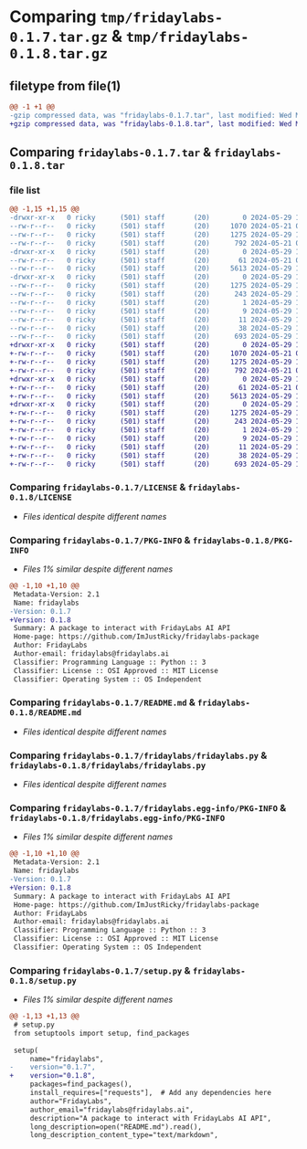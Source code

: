 # Comparing `tmp/fridaylabs-0.1.7.tar.gz` & `tmp/fridaylabs-0.1.8.tar.gz`

## filetype from file(1)

```diff
@@ -1 +1 @@
-gzip compressed data, was "fridaylabs-0.1.7.tar", last modified: Wed May 29 19:34:33 2024, max compression
+gzip compressed data, was "fridaylabs-0.1.8.tar", last modified: Wed May 29 19:59:28 2024, max compression
```

## Comparing `fridaylabs-0.1.7.tar` & `fridaylabs-0.1.8.tar`

### file list

```diff
@@ -1,15 +1,15 @@
-drwxr-xr-x   0 ricky      (501) staff       (20)        0 2024-05-29 19:34:33.944670 fridaylabs-0.1.7/
--rw-r--r--   0 ricky      (501) staff       (20)     1070 2024-05-21 04:23:26.000000 fridaylabs-0.1.7/LICENSE
--rw-r--r--   0 ricky      (501) staff       (20)     1275 2024-05-29 19:34:33.944423 fridaylabs-0.1.7/PKG-INFO
--rw-r--r--   0 ricky      (501) staff       (20)      792 2024-05-21 05:35:31.000000 fridaylabs-0.1.7/README.md
-drwxr-xr-x   0 ricky      (501) staff       (20)        0 2024-05-29 19:34:33.942972 fridaylabs-0.1.7/fridaylabs/
--rw-r--r--   0 ricky      (501) staff       (20)       61 2024-05-21 05:49:44.000000 fridaylabs-0.1.7/fridaylabs/__init__.py
--rw-r--r--   0 ricky      (501) staff       (20)     5613 2024-05-29 19:34:18.000000 fridaylabs-0.1.7/fridaylabs/fridaylabs.py
-drwxr-xr-x   0 ricky      (501) staff       (20)        0 2024-05-29 19:34:33.944165 fridaylabs-0.1.7/fridaylabs.egg-info/
--rw-r--r--   0 ricky      (501) staff       (20)     1275 2024-05-29 19:34:33.000000 fridaylabs-0.1.7/fridaylabs.egg-info/PKG-INFO
--rw-r--r--   0 ricky      (501) staff       (20)      243 2024-05-29 19:34:33.000000 fridaylabs-0.1.7/fridaylabs.egg-info/SOURCES.txt
--rw-r--r--   0 ricky      (501) staff       (20)        1 2024-05-29 19:34:33.000000 fridaylabs-0.1.7/fridaylabs.egg-info/dependency_links.txt
--rw-r--r--   0 ricky      (501) staff       (20)        9 2024-05-29 19:34:33.000000 fridaylabs-0.1.7/fridaylabs.egg-info/requires.txt
--rw-r--r--   0 ricky      (501) staff       (20)       11 2024-05-29 19:34:33.000000 fridaylabs-0.1.7/fridaylabs.egg-info/top_level.txt
--rw-r--r--   0 ricky      (501) staff       (20)       38 2024-05-29 19:34:33.944728 fridaylabs-0.1.7/setup.cfg
--rw-r--r--   0 ricky      (501) staff       (20)      693 2024-05-29 19:34:33.000000 fridaylabs-0.1.7/setup.py
+drwxr-xr-x   0 ricky      (501) staff       (20)        0 2024-05-29 19:59:28.193975 fridaylabs-0.1.8/
+-rw-r--r--   0 ricky      (501) staff       (20)     1070 2024-05-21 04:23:26.000000 fridaylabs-0.1.8/LICENSE
+-rw-r--r--   0 ricky      (501) staff       (20)     1275 2024-05-29 19:59:28.193724 fridaylabs-0.1.8/PKG-INFO
+-rw-r--r--   0 ricky      (501) staff       (20)      792 2024-05-21 05:35:31.000000 fridaylabs-0.1.8/README.md
+drwxr-xr-x   0 ricky      (501) staff       (20)        0 2024-05-29 19:59:28.192216 fridaylabs-0.1.8/fridaylabs/
+-rw-r--r--   0 ricky      (501) staff       (20)       61 2024-05-21 05:49:44.000000 fridaylabs-0.1.8/fridaylabs/__init__.py
+-rw-r--r--   0 ricky      (501) staff       (20)     5613 2024-05-29 19:59:14.000000 fridaylabs-0.1.8/fridaylabs/fridaylabs.py
+drwxr-xr-x   0 ricky      (501) staff       (20)        0 2024-05-29 19:59:28.193470 fridaylabs-0.1.8/fridaylabs.egg-info/
+-rw-r--r--   0 ricky      (501) staff       (20)     1275 2024-05-29 19:59:28.000000 fridaylabs-0.1.8/fridaylabs.egg-info/PKG-INFO
+-rw-r--r--   0 ricky      (501) staff       (20)      243 2024-05-29 19:59:28.000000 fridaylabs-0.1.8/fridaylabs.egg-info/SOURCES.txt
+-rw-r--r--   0 ricky      (501) staff       (20)        1 2024-05-29 19:59:28.000000 fridaylabs-0.1.8/fridaylabs.egg-info/dependency_links.txt
+-rw-r--r--   0 ricky      (501) staff       (20)        9 2024-05-29 19:59:28.000000 fridaylabs-0.1.8/fridaylabs.egg-info/requires.txt
+-rw-r--r--   0 ricky      (501) staff       (20)       11 2024-05-29 19:59:28.000000 fridaylabs-0.1.8/fridaylabs.egg-info/top_level.txt
+-rw-r--r--   0 ricky      (501) staff       (20)       38 2024-05-29 19:59:28.194024 fridaylabs-0.1.8/setup.cfg
+-rw-r--r--   0 ricky      (501) staff       (20)      693 2024-05-29 19:59:25.000000 fridaylabs-0.1.8/setup.py
```

### Comparing `fridaylabs-0.1.7/LICENSE` & `fridaylabs-0.1.8/LICENSE`

 * *Files identical despite different names*

### Comparing `fridaylabs-0.1.7/PKG-INFO` & `fridaylabs-0.1.8/PKG-INFO`

 * *Files 1% similar despite different names*

```diff
@@ -1,10 +1,10 @@
 Metadata-Version: 2.1
 Name: fridaylabs
-Version: 0.1.7
+Version: 0.1.8
 Summary: A package to interact with FridayLabs AI API
 Home-page: https://github.com/ImJustRicky/fridaylabs-package
 Author: FridayLabs
 Author-email: fridaylabs@fridaylabs.ai
 Classifier: Programming Language :: Python :: 3
 Classifier: License :: OSI Approved :: MIT License
 Classifier: Operating System :: OS Independent
```

### Comparing `fridaylabs-0.1.7/README.md` & `fridaylabs-0.1.8/README.md`

 * *Files identical despite different names*

### Comparing `fridaylabs-0.1.7/fridaylabs/fridaylabs.py` & `fridaylabs-0.1.8/fridaylabs/fridaylabs.py`

 * *Files identical despite different names*

### Comparing `fridaylabs-0.1.7/fridaylabs.egg-info/PKG-INFO` & `fridaylabs-0.1.8/fridaylabs.egg-info/PKG-INFO`

 * *Files 1% similar despite different names*

```diff
@@ -1,10 +1,10 @@
 Metadata-Version: 2.1
 Name: fridaylabs
-Version: 0.1.7
+Version: 0.1.8
 Summary: A package to interact with FridayLabs AI API
 Home-page: https://github.com/ImJustRicky/fridaylabs-package
 Author: FridayLabs
 Author-email: fridaylabs@fridaylabs.ai
 Classifier: Programming Language :: Python :: 3
 Classifier: License :: OSI Approved :: MIT License
 Classifier: Operating System :: OS Independent
```

### Comparing `fridaylabs-0.1.7/setup.py` & `fridaylabs-0.1.8/setup.py`

 * *Files 1% similar despite different names*

```diff
@@ -1,13 +1,13 @@
 # setup.py
 from setuptools import setup, find_packages
 
 setup(
     name="fridaylabs",
-    version="0.1.7",
+    version="0.1.8",
     packages=find_packages(),
     install_requires=["requests"],  # Add any dependencies here
     author="FridayLabs",
     author_email="fridaylabs@fridaylabs.ai",
     description="A package to interact with FridayLabs AI API",
     long_description=open("README.md").read(),
     long_description_content_type="text/markdown",
```

